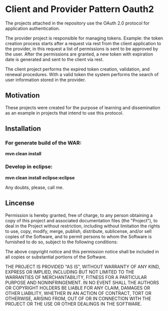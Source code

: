 # Client and Provider Pattern Oauth2
The projects attached in the repository use the OAuth 2.0 protocol for application authentication.

The provider project is responsible for managing tokens. Example: the token creation process starts after a request via rest from the client application to the provider, in this request a list of permissions is sent to be approved by the user.
After the permissions are granted, a new token with expiration date is generated and sent to the client via rest.

The client project performs the expired token creation, validation, and renewal procedures. With a valid token the system performs the search of user information stored in the provider.
 
## Motivation
These projects were created for the purpose of learning and dissemination as an example in projects that intend to use this protocol.

## Installation

### For generate build of the WAR:
   __mvn clean install__


### Develop in eclipse:
   __mvn clean install eclipse:eclipse__

Any doubts, please, call me.

## Lincense
Permission is hereby granted, free of charge, to any person obtaining a copy of this project and associated documentation files (the "Project"), to deal in the Project without restriction, including without limitation the rights to use, copy, modify, merge, publish, distribute, sublicense, and/or sell copies of the Software, and to permit persons to whom the Software is furnished to do so, subject to the following conditions:

The above copyright notice and this permission notice shall be included in all copies or substantial portions of the Software.

THE PROJECT IS PROVIDED "AS IS", WITHOUT WARRANTY OF ANY KIND, EXPRESS OR IMPLIED, INCLUDING BUT NOT LIMITED TO THE WARRANTIES OF MERCHANTABILITY, FITNESS FOR A PARTICULAR PURPOSE AND NONINFRINGEMENT. IN NO EVENT SHALL THE AUTHORS OR COPYRIGHT HOLDERS BE LIABLE FOR ANY CLAIM, DAMAGES OR OTHER LIABILITY, WHETHER IN AN ACTION OF CONTRACT, TORT OR OTHERWISE, ARISING FROM, OUT OF OR IN CONNECTION WITH THE PROJECT OR THE USE OR OTHER DEALINGS IN THE SOFTWARE.
